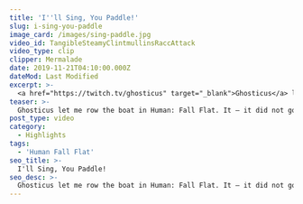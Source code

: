 ```yaml
---
title: 'I''ll Sing, You Paddle!'
slug: i-sing-you-paddle
image_card: /images/sing-paddle.jpg
video_id: TangibleSteamyClintmullinsRaccAttack
video_type: clip
clipper: Mermalade
date: 2019-11-21T04:10:00.000Z
dateMod: Last Modified
excerpt: >-
  <a href="https://twitch.tv/ghosticus" target="_blank">Ghosticus</a> let me row the boat in Human: Fall Flat. It — it did not go well.
teaser: >-
  Ghosticus let me row the boat in Human: Fall Flat. It — it did not go well.
post_type: video
category:
  - Highlights
tags:
  - 'Human Fall Flat'
seo_title: >-
  I'll Sing, You Paddle!
seo_desc: >-
  Ghosticus let me row the boat in Human: Fall Flat. It — it did not go well.
---
```

